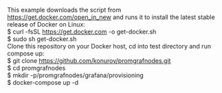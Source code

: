 
This example downloads the script from https://get.docker.com/open_in_new and runs it to install the latest stable release of Docker on Linux:<br>
$ curl -fsSL https://get.docker.com -o get-docker.sh <br>
$ sudo sh get-docker.sh<br>
Clone this repository on your Docker host, cd into test directory and run compose up:<br>
$ git clone https://github.com/konurov/promgrafnodes.git<br>
$ cd promgrafnodes<br>
$ mkdir -p/promgrafnodes/grafana/provisioning<br>
$ docker-compose up -d<br>


